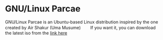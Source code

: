 # GNU/Linux Parcae
GNU/Linux Parcae is an Ubuntu-based Linux distribution inspired by the one created by Air Shakur (Uma Musume)　　
If you want it, you can download the latest iso from the [link here](https://github.com/tachysuki/parcae/releases)
